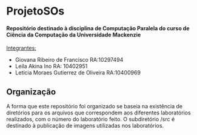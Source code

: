 # ProjetoSOs
<h4>Repositório destinado à disciplina de Computação Paralela do curso de Ciência da Computação da Universidade Mackenzie</h4>

<ins>Integrantes:</ins>
- Giovana Ribeiro de Francisco	        RA:10297494
- Leila Akina Ino 	                    RA: 10402951
- Letícia Moraes Gutierrez de Oliveira	RA:10400969

<h2>Organização</h2>

A forma que este repositório foi organizado se baseia na existência de diretórios para os arquivos que correspondem aos diferentes laboratórios realizados, com o número do laboratório feito. O subdiretório /src é destinado à publicação de imagens utilizadas nos laboratórios.
